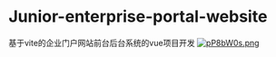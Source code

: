 # Junior-enterprise-portal-website
基于vite的企业门户网站前台后台系统的vue项目开发
[![pP8bW0s.png](https://s1.ax1x.com/2023/08/20/pP8bW0s.png)](https://imgse.com/i/pP8bW0s)
